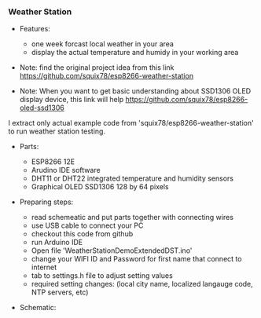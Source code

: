 ### Weather Station ###

* Features:
	- one week forcast local weather in your area
	- display the actual temperature and humidy in your working area

* Note: find the original project idea from this link https://github.com/squix78/esp8266-weather-station

* Note: When you want to get basic understanding about SSD1306 OLED display device, this link will help https://github.com/squix78/esp8266-oled-ssd1306

I extract only actual example code from 'squix78/esp8266-weather-station' to run weather station testing.

* Parts:
	- ESP8266 12E
	- Arudino IDE software
	- DHT11 or DHT22 integrated temperature and humidity sensors
	- Graphical OLED SSD1306 128 by 64 pixels

* Preparing steps:
	- read schemeatic and put parts together with connecting wires
	- use USB cable to connect your PC
	- checkout this code from github
	- run Arduino IDE
	- Open file 'WeatherStationDemoExtendedDST.ino'
	- change your WIFI ID and Password for first name that connect to internet
	- tab to settings.h file to adjust setting values
	- required setting changes: (local city name, localized langauge code, NTP servers, etc)

* Schematic:
